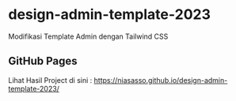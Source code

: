 # design-admin-template-2023
Modifikasi Template Admin dengan Tailwind CSS

## GitHub Pages
Lihat Hasil Project di sini : https://niasasso.github.io/design-admin-template-2023/ 

